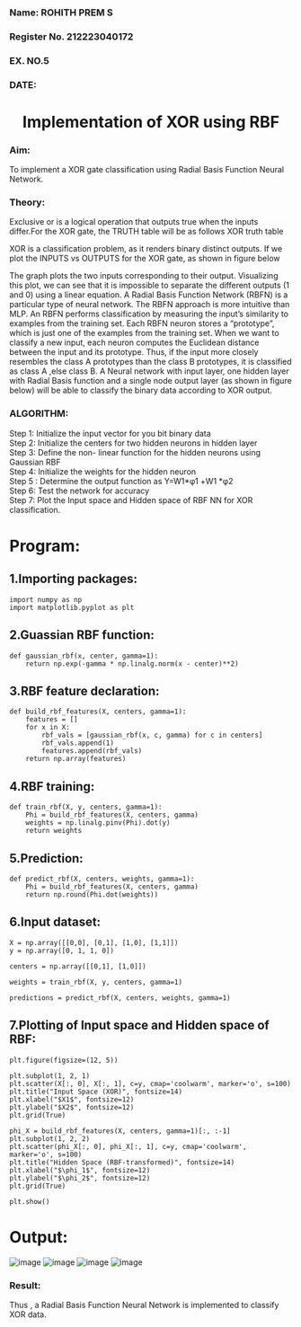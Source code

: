 <H3>Name: ROHITH PREM S </H3>
<H3>Register No. 212223040172 </H3>
<H3>EX. NO.5</H3>
<H3>DATE:</H3>

<H1 ALIGN =CENTER>Implementation of XOR  using RBF</H1>

<H3>Aim:</H3>
To implement a XOR gate classification using Radial Basis Function  Neural Network.

<H3>Theory:</H3>
<P>Exclusive or is a logical operation that outputs true when the inputs differ.For the XOR gate, the TRUTH table will be as follows XOR truth table </P>

<P>XOR is a classification problem, as it renders binary distinct outputs. If we plot the INPUTS vs OUTPUTS for the XOR gate, as shown in figure below </P>




<P>The graph plots the two inputs corresponding to their output. Visualizing this plot, we can see that it is impossible to separate the different outputs (1 and 0) using a linear equation.
A Radial Basis Function Network (RBFN) is a particular type of neural network. The RBFN approach is more intuitive than MLP. An RBFN performs classification by measuring the input’s similarity to examples from the training set. Each RBFN neuron stores a “prototype”, which is just one of the examples from the training set. When we want to classify a new input, each neuron computes the Euclidean distance between the input and its prototype. Thus, if the input more closely resembles the class A prototypes than the class B prototypes, it is classified as class A ,else class B.
A Neural network with input layer, one hidden layer with Radial Basis function and a single node output layer (as shown in figure below) will be able to classify the binary data according to XOR output.
</P>





<H3>ALGORITHM:</H3>
Step 1: Initialize the input  vector for you bit binary data<Br>
Step 2: Initialize the centers for two hidden neurons in hidden layer<Br>
Step 3: Define the non- linear function for the hidden neurons using Gaussian RBF<br>
Step 4: Initialize the weights for the hidden neuron <br>
Step 5 : Determine the output  function as 
                 Y=W1*φ1 +W1 *φ2 <br>
Step 6: Test the network for accuracy<br>
Step 7: Plot the Input space and Hidden space of RBF NN for XOR classification.

# Program:
## 1.Importing packages:
```
import numpy as np
import matplotlib.pyplot as plt
```
## 2.Guassian RBF function:
```
def gaussian_rbf(x, center, gamma=1):
    return np.exp(-gamma * np.linalg.norm(x - center)**2)
```
## 3.RBF feature declaration:
```
def build_rbf_features(X, centers, gamma=1):
    features = []
    for x in X:
        rbf_vals = [gaussian_rbf(x, c, gamma) for c in centers]
        rbf_vals.append(1)
        features.append(rbf_vals)
    return np.array(features)
```
## 4.RBF training:
```
def train_rbf(X, y, centers, gamma=1):
    Phi = build_rbf_features(X, centers, gamma)
    weights = np.linalg.pinv(Phi).dot(y)
    return weights
```
## 5.Prediction:
```
def predict_rbf(X, centers, weights, gamma=1):
    Phi = build_rbf_features(X, centers, gamma)
    return np.round(Phi.dot(weights))
```
## 6.Input dataset:
```
X = np.array([[0,0], [0,1], [1,0], [1,1]])
y = np.array([0, 1, 1, 0])

centers = np.array([[0,1], [1,0]])

weights = train_rbf(X, y, centers, gamma=1)

predictions = predict_rbf(X, centers, weights, gamma=1)
```
## 7.Plotting of Input space and Hidden space of RBF:
```
plt.figure(figsize=(12, 5))

plt.subplot(1, 2, 1)
plt.scatter(X[:, 0], X[:, 1], c=y, cmap='coolwarm', marker='o', s=100)
plt.title("Input Space (XOR)", fontsize=14)
plt.xlabel("$X1$", fontsize=12)
plt.ylabel("$X2$", fontsize=12)
plt.grid(True)

phi_X = build_rbf_features(X, centers, gamma=1)[:, :-1]
plt.subplot(1, 2, 2)
plt.scatter(phi_X[:, 0], phi_X[:, 1], c=y, cmap='coolwarm', marker='o', s=100)
plt.title("Hidden Space (RBF-transformed)", fontsize=14)
plt.xlabel("$\phi_1$", fontsize=12)
plt.ylabel("$\phi_2$", fontsize=12)
plt.grid(True)

plt.show()
```
# Output:
![image](https://github.com/user-attachments/assets/4a2c022a-d955-4127-9a4b-2c0e1be08428)
![image](https://github.com/user-attachments/assets/e5075f79-1d27-4acc-84ee-496d5db137be)
![image](https://github.com/user-attachments/assets/2f9e40be-3f91-4676-9b15-6673338f3c6d)
![image](https://github.com/user-attachments/assets/8d26e052-ef1c-4b23-a294-94a162cf0084)

<H3>Result:</H3>
Thus , a Radial Basis Function Neural Network is implemented to classify XOR data.








